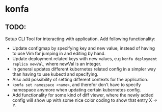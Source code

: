 # konfa

## TODO:

Setup CLI Tool for interacting with application.
Add following functionality:

- Update configmap by specifying key and new value, instead of having to use Vim for jumping in and editing by hand.
- Update deployment related keys with new values, e.g `konfa deployment replica newVal`, where newVal is an integer.
- In general updates different kubernetes related config in a simpler way than having to use kubectl and specifying.
- Also add possibility of setting different contexts for the application.
- `konfa set namespace <name>`, and therefor don't have to specify namespace anymore when updating certain kubernetes config.
- Add functionality for some kind of diff viewer, where the newly added config will show up with some nice color coding to show that entry X -> Y.
